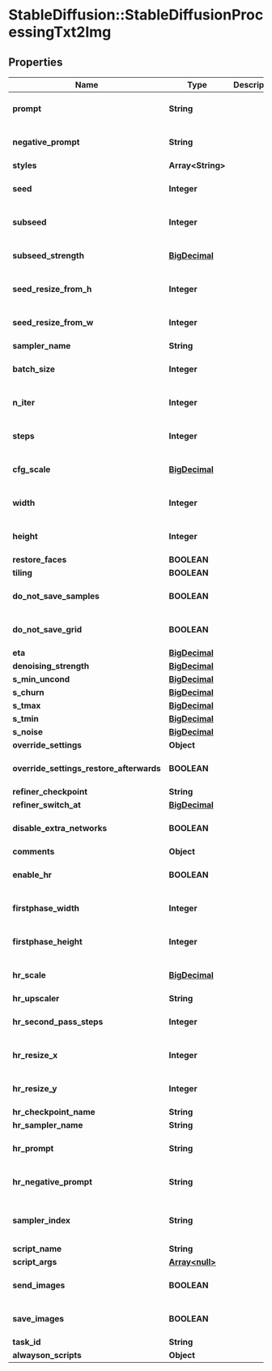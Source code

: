 # StableDiffusion::StableDiffusionProcessingTxt2Img

## Properties
Name | Type | Description | Notes
------------ | ------------- | ------------- | -------------
**prompt** | **String** |  | [optional] [default to &#x27;&#x27;]
**negative_prompt** | **String** |  | [optional] [default to &#x27;&#x27;]
**styles** | **Array&lt;String&gt;** |  | [optional] 
**seed** | **Integer** |  | [optional] [default to -1]
**subseed** | **Integer** |  | [optional] [default to -1]
**subseed_strength** | [**BigDecimal**](BigDecimal.md) |  | [optional] [default to 0]
**seed_resize_from_h** | **Integer** |  | [optional] [default to -1]
**seed_resize_from_w** | **Integer** |  | [optional] [default to -1]
**sampler_name** | **String** |  | [optional] 
**batch_size** | **Integer** |  | [optional] [default to 1]
**n_iter** | **Integer** |  | [optional] [default to 1]
**steps** | **Integer** |  | [optional] [default to 50]
**cfg_scale** | [**BigDecimal**](BigDecimal.md) |  | [optional] [default to 7.0]
**width** | **Integer** |  | [optional] [default to 512]
**height** | **Integer** |  | [optional] [default to 512]
**restore_faces** | **BOOLEAN** |  | [optional] 
**tiling** | **BOOLEAN** |  | [optional] 
**do_not_save_samples** | **BOOLEAN** |  | [optional] [default to false]
**do_not_save_grid** | **BOOLEAN** |  | [optional] [default to false]
**eta** | [**BigDecimal**](BigDecimal.md) |  | [optional] 
**denoising_strength** | [**BigDecimal**](BigDecimal.md) |  | [optional] 
**s_min_uncond** | [**BigDecimal**](BigDecimal.md) |  | [optional] 
**s_churn** | [**BigDecimal**](BigDecimal.md) |  | [optional] 
**s_tmax** | [**BigDecimal**](BigDecimal.md) |  | [optional] 
**s_tmin** | [**BigDecimal**](BigDecimal.md) |  | [optional] 
**s_noise** | [**BigDecimal**](BigDecimal.md) |  | [optional] 
**override_settings** | **Object** |  | [optional] 
**override_settings_restore_afterwards** | **BOOLEAN** |  | [optional] [default to true]
**refiner_checkpoint** | **String** |  | [optional] 
**refiner_switch_at** | [**BigDecimal**](BigDecimal.md) |  | [optional] 
**disable_extra_networks** | **BOOLEAN** |  | [optional] [default to false]
**comments** | **Object** |  | [optional] 
**enable_hr** | **BOOLEAN** |  | [optional] [default to false]
**firstphase_width** | **Integer** |  | [optional] [default to 0]
**firstphase_height** | **Integer** |  | [optional] [default to 0]
**hr_scale** | [**BigDecimal**](BigDecimal.md) |  | [optional] [default to 2.0]
**hr_upscaler** | **String** |  | [optional] 
**hr_second_pass_steps** | **Integer** |  | [optional] [default to 0]
**hr_resize_x** | **Integer** |  | [optional] [default to 0]
**hr_resize_y** | **Integer** |  | [optional] [default to 0]
**hr_checkpoint_name** | **String** |  | [optional] 
**hr_sampler_name** | **String** |  | [optional] 
**hr_prompt** | **String** |  | [optional] [default to &#x27;&#x27;]
**hr_negative_prompt** | **String** |  | [optional] [default to &#x27;&#x27;]
**sampler_index** | **String** |  | [optional] [default to &#x27;Euler&#x27;]
**script_name** | **String** |  | [optional] 
**script_args** | [**Array&lt;null&gt;**](.md) |  | [optional] 
**send_images** | **BOOLEAN** |  | [optional] [default to true]
**save_images** | **BOOLEAN** |  | [optional] [default to false]
**task_id** | **String** |  | [optional] 
**alwayson_scripts** | **Object** |  | [optional] 

